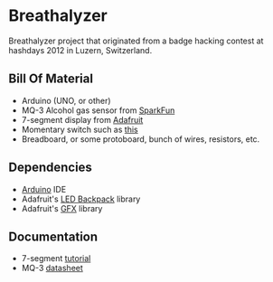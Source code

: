 # Breathalyzer

Breathalyzer project that originated from a badge hacking contest at hashdays 2012 in Luzern, Switzerland.

## Bill Of Material

* Arduino (UNO, or other)
* MQ-3 Alcohol gas sensor from [SparkFun](https://www.sparkfun.com/products/8880)
* 7-segment display from [Adafruit](http://www.adafruit.com/products/879)
* Momentary switch such as [this](http://www.adafruit.com/products/367)  
* Breadboard, or some protoboard, bunch of wires, resistors, etc.

## Dependencies

* [Arduino](http://www.arduino.cc) IDE
* Adafruit's [LED Backpack](https://github.com/adafruit/Adafruit-LED-Backpack-Library) library
* Adafruit's [GFX](https://github.com/adafruit/Adafruit-GFX-Library) library

## Documentation

* 7-segment [tutorial](http://learn.adafruit.com/adafruit-led-backpack/0-dot-56-seven-segment-backpack)
* MQ-3 [datasheet](http://www.sparkfun.com/datasheets/Sensors/MQ-3.pdf)
